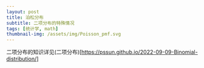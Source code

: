 ```yaml
---
layout: post
title: 泊松分布
subtitle: 二项分布的特殊情况
tags: [统计学, math]
thumbnail-img: /assets/img/Poisson_pmf.svg
---
```


二项分布的知识详见(二项分布)[https://pssun.github.io/2022-09-09-Binomial-distribution/]